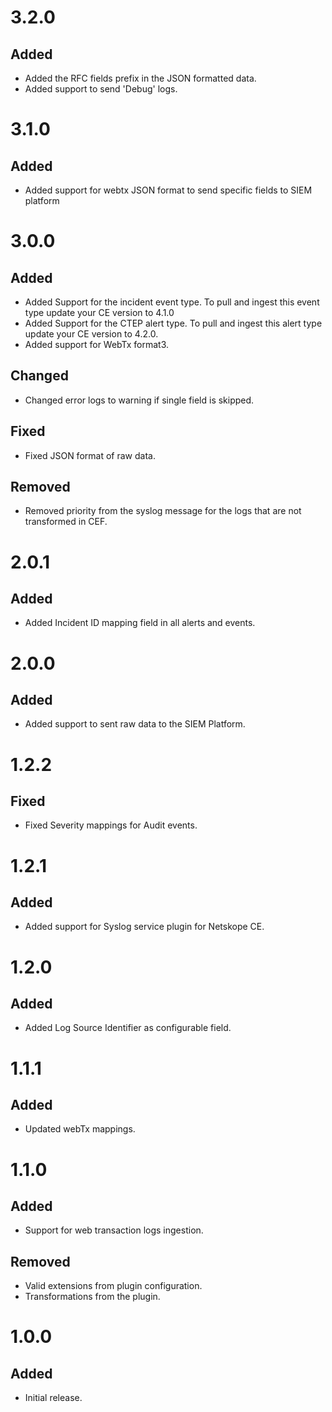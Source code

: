 # 3.2.0
## Added
- Added the RFC fields prefix in the JSON formatted data.
- Added support to send 'Debug' logs.

# 3.1.0
## Added
- Added support for webtx JSON format to send specific fields to SIEM platform

# 3.0.0
## Added
- Added Support for the incident event type. To pull and ingest this event type update your CE version to 4.1.0
- Added Support for the CTEP alert type. To pull and ingest this alert type update your CE version to 4.2.0.
- Added support for WebTx format3.
## Changed
- Changed error logs to warning if single field is skipped.
## Fixed
- Fixed JSON format of raw data.
## Removed
- Removed priority from the syslog message for the logs that are not transformed in CEF.

# 2.0.1
## Added
- Added Incident ID mapping field in all alerts and events.

# 2.0.0
## Added
- Added support to sent raw data to the SIEM Platform.

# 1.2.2
## Fixed
- Fixed Severity mappings for Audit events.

# 1.2.1
## Added
- Added support for Syslog service plugin for Netskope CE.

# 1.2.0
## Added
- Added Log Source Identifier as configurable field.

# 1.1.1
## Added
- Updated webTx mappings.

# 1.1.0
## Added
- Support for web transaction logs ingestion.
## Removed
- Valid extensions from plugin configuration.
- Transformations from the plugin.

# 1.0.0
## Added
- Initial release.
